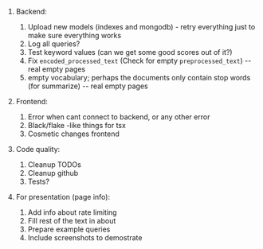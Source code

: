 1. Backend:
   1. Upload new models (indexes and mongodb) - retry everything just to make sure everything works
   2. Log all queries?
   3. Test keyword values (can we get some good scores out of it?)
   4. Fix `encoded_processed_text` (Check for empty `preprocessed_text`) -- real empty pages
   5. empty vocabulary; perhaps the documents only contain stop words (for summarize) -- real empty pages

2. Frontend:
   1. Error when cant connect to backend, or any other error
   2. Black/flake -like things for tsx
   3. Cosmetic changes frontend

3. Code quality:
   1. Cleanup TODOs
   2. Cleanup github
   3. Tests?

4. For presentation (page info):
   1. Add info about rate limiting
   2. Fill rest of the text in about
   3. Prepare example queries
   4. Include screenshots to demostrate